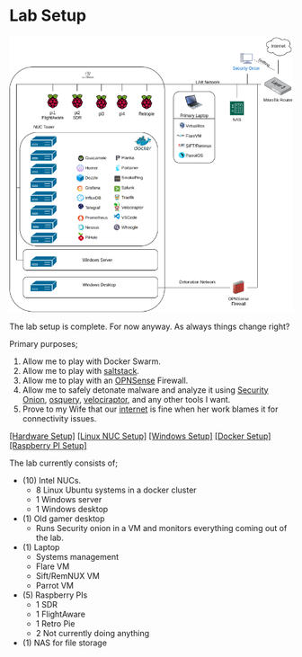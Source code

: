 # Lab Setup

![Picture of current lab setup](Lab%20v2%20Layout.png)

The lab setup is complete.  For now anyway.  As always things change right?

Primary purposes;

1. Allow me to play with Docker Swarm.
2. Allow me to play with [saltstack](https://saltproject.io/).
3. Allow me to play with an [OPNSense](https://opnsense.org/) Firewall.
4. Allow me to safely detonate malware and analyze it using [Security Onion](https://securityonionsolutions.com/), [osquery](https://osquery.io/), [velociraptor](https://docs.velociraptor.app/), and any other tools I want.
5. Prove to my Wife that our [internet](https://oss.oetiker.ch/smokeping/) is fine when her work blames it for connectivity issues.

[[Hardware Setup]](https://github.com/EddyIAM/Lab/blob/main/Hardware%20setup.md)
[[Linux NUC Setup]](https://github.com/EddyIAM/Lab/blob/main/Linux%20NUC%20setup.md)
[[Windows Setup]](https://github.com/EddyIAM/Lab/blob/main/Windows%20setup.md)
[[Docker Setup]](https://github.com/EddyIAM/Lab/blob/main/Docker%20setup.md)
[[Raspberry PI Setup]](https://github.com/EddyIAM/Lab/blob/main/Pi%20setup.md)

The lab currently consists of;

- (10) Intel NUCs.
  - 8 Linux Ubuntu systems in a docker cluster
  - 1 Windows server
  - 1 Windows desktop  
- (1) Old gamer desktop
  - Runs Security onion in a VM and monitors everything coming out of the lab.
- (1) Laptop
  - Systems management
  - Flare VM
  - Sift/RemNUX VM
  - Parrot VM
- (5) Raspberry PIs
  - 1 SDR
  - 1 FlightAware
  - 1 Retro Pie
  - 2 Not currently doing anything
- (1) NAS for file storage
